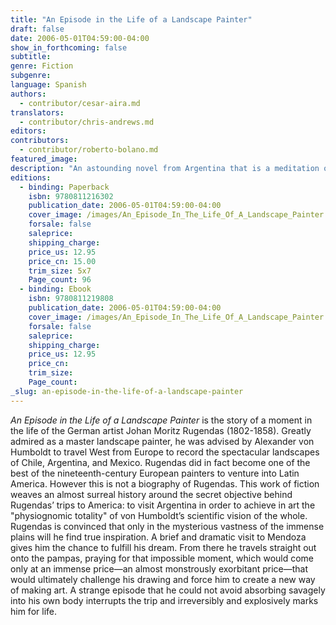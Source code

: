 ```yaml
---
title: "An Episode in the Life of a Landscape Painter"
draft: false
date: 2006-05-01T04:59:00-04:00
show_in_forthcoming: false
subtitle:
genre: Fiction
subgenre:
language: Spanish
authors:
  - contributor/cesar-aira.md
translators:
  - contributor/chris-andrews.md
editors:
contributors:
  - contributor/roberto-bolano.md
featured_image:
description: "An astounding novel from Argentina that is a meditation on the beautiful and the grotesque in nature, the art of landscape painting, and one experience in a man's life that became a lightning rod for inspiration. "
editions:
  - binding: Paperback
    isbn: 9780811216302
    publication_date: 2006-05-01T04:59:00-04:00
    cover_image: /images/An_Episode_In_The_Life_Of_A_Landscape_Painter.jpg
    forsale: false
    saleprice:
    shipping_charge:
    price_us: 12.95
    price_cn: 15.00
    trim_size: 5x7
    Page_count: 96
  - binding: Ebook
    isbn: 9780811219808
    publication_date: 2006-05-01T04:59:00-04:00
    cover_image: /images/An_Episode_In_The_Life_Of_A_Landscape_Painter.jpg
    forsale: false
    saleprice:
    shipping_charge:
    price_us: 12.95
    price_cn:
    trim_size:
    Page_count:
_slug: an-episode-in-the-life-of-a-landscape-painter
---
```


_An Episode in the Life of a Landscape Painter_ is the story of a moment in the life of the German artist Johan Moritz Rugendas (1802-1858). Greatly admired as a master landscape painter, he was advised by Alexander von Humboldt to travel West from Europe to record the spectacular landscapes of Chile, Argentina, and Mexico. Rugendas did in fact become one of the best of the nineteenth-century European painters to venture into Latin America. However this is not a biography of Rugendas. This work of fiction weaves an almost surreal history around the secret objective behind Rugendas’ trips to America: to visit Argentina in order to achieve in art the "physiognomic totality" of von Humboldt’s scientific vision of the whole. Rugendas is convinced that only in the mysterious vastness of the immense plains will he find true inspiration. A brief and dramatic visit to Mendoza gives him the chance to fulfill his dream. From there he travels straight out onto the pampas, praying for that impossible moment, which would come only at an immense price—an almost monstrously exorbitant price—that would ultimately challenge his drawing and force him to create a new way of making art. A strange episode that he could not avoid absorbing savagely into his own body interrupts the trip and irreversibly and explosively marks him for life.

